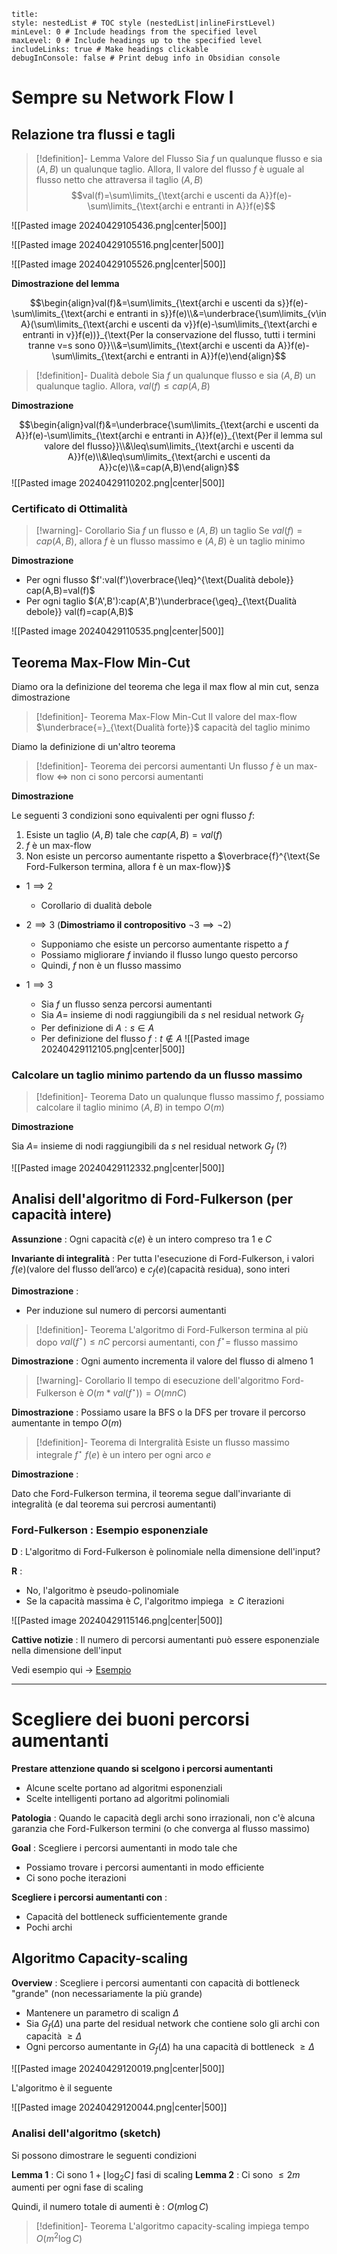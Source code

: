 ```table-of-contents
title: 
style: nestedList # TOC style (nestedList|inlineFirstLevel)
minLevel: 0 # Include headings from the specified level
maxLevel: 0 # Include headings up to the specified level
includeLinks: true # Make headings clickable
debugInConsole: false # Print debug info in Obsidian console
```
# Sempre su Network Flow I

## Relazione tra flussi e tagli

>[!definition]- Lemma Valore del Flusso
>Sia $f$ un qualunque flusso e sia $(A,B)$ un qualunque taglio.
>Allora,  Il valore del flusso $f$ è uguale al flusso netto che attraversa il taglio $(A,B)$
>$$val(f)=\sum\limits_{\text{archi e uscenti da A}}f(e)-\sum\limits_{\text{archi e entranti in A}}f(e)$$

![[Pasted image 20240429105436.png|center|500]]

![[Pasted image 20240429105516.png|center|500]]

![[Pasted image 20240429105526.png|center|500]]

**Dimostrazione del lemma**

$$\begin{align}val(f)&=\sum\limits_{\text{archi e uscenti da s}}f(e)-\sum\limits_{\text{archi e entranti in s}}f(e)\\&=\underbrace{\sum\limits_{v\in A}(\sum\limits_{\text{archi e uscenti da v}}f(e)-\sum\limits_{\text{archi e entranti in v}}f(e))}_{\text{Per la conservazione del flusso, tutti i termini tranne v=s sono 0}}\\&=\sum\limits_{\text{archi e uscenti da A}}f(e)-\sum\limits_{\text{archi e entranti in A}}f(e)\end{align}$$

>[!definition]- Dualità debole
>Sia $f$ un qualunque flusso e sia $(A,B)$ un qualunque taglio.
>Allora, $val(f)\leq cap(A,B)$

**Dimostrazione**

$$\begin{align}val(f)&=\underbrace{\sum\limits_{\text{archi e uscenti da A}}f(e)-\sum\limits_{\text{archi e entranti in A}}f(e)}_{\text{Per il lemma sul valore del flusso}}\\&\leq\sum\limits_{\text{archi e uscenti da A}}f(e)\\&\leq\sum\limits_{\text{archi e uscenti da A}}c(e)\\&=cap(A,B)\end{align}$$
![[Pasted image 20240429110202.png|center|500]]

### Certificato di Ottimalità

>[!warning]- Corollario
>Sia $f$ un flusso e $(A,B)$ un taglio
>Se $val(f)=cap(A,B)$, allora $f$ è un flusso massimo e $(A,B)$ è un taglio minimo

**Dimostrazione**
- Per ogni flusso $f':val(f')\overbrace{\leq}^{\text{Dualità debole}} cap(A,B)=val(f)$
- Per ogni taglio $(A',B'):cap(A',B')\underbrace{\geq}_{\text{Dualità debole}} val(f)=cap(A,B)$

![[Pasted image 20240429110535.png|center|500]]

## Teorema Max-Flow Min-Cut

Diamo ora la definizione del teorema che lega il max flow al min cut, senza dimostrazione

>[!definition]- Teorema Max-Flow Min-Cut
>Il valore del max-flow $\underbrace{=}_{\text{Dualità forte}}$ capacità del taglio minimo

Diamo la definizione di un'altro teorema

>[!definition]- Teorema dei percorsi aumentanti
>Un flusso $f$ è un max-flow $\iff$ non ci sono percorsi aumentanti

**Dimostrazione**

Le seguenti 3 condizioni sono equivalenti per ogni flusso $f$:
1) Esiste un taglio $(A,B)$ tale che $cap(A,B)=val(f)$
2) $f$ è un max-flow
3) Non esiste un percorso aumentante rispetto a $\overbrace{f}^{\text{Se Ford-Fulkerson termina, allora f è un max-flow}}$

- $1\implies2$
	- Corollario di dualità debole

- $2\implies3$ (**Dimostriamo il contropositivo** $\lnot3\implies\lnot2$)
	- Supponiamo che esiste un percorso aumentante rispetto a $f$
	- Possiamo migliorare $f$ inviando il flusso lungo questo percorso
	- Quindi, $f$ non è un flusso massimo

- $1\implies3$
	- Sia $f$ un flusso senza percorsi aumentanti
	- Sia $A=$ insieme di nodi raggiungibili da $s$ nel residual network $G_f$
	- Per definizione di $A:s\in A$
	- Per definizione del flusso $f:t\not\in A$ ![[Pasted image 20240429112105.png|center|500]]

### Calcolare un taglio minimo partendo da un flusso massimo

>[!definition]- Teorema
>Dato un qualunque flusso massimo $f$, possiamo calcolare il taglio minimo $(A,B)$ in tempo $O(m)$

**Dimostrazione**

Sia $A=$ insieme di nodi raggiungibili da $s$ nel residual network $G_f$ (?)

![[Pasted image 20240429112332.png|center|500]]

## Analisi dell'algoritmo di Ford-Fulkerson (per capacità intere)

**Assunzione** : Ogni capacità $c(e)$ è un intero compreso tra $1$ e $C$

**Invariante di integralità** :
Per tutta l'esecuzione di Ford-Fulkerson, i valori $f(e)(\text{valore del flusso dell'arco})$ e $c_f(e)(\text{capacità residua})$, sono interi

**Dimostrazione** :
- Per induzione sul numero di percorsi aumentanti

>[!definition]- Teorema
>L'algoritmo di Ford-Fulkerson termina al più dopo $val(f^\star)\leq nC$ percorsi aumentanti, con $f^\star=$ flusso massimo

**Dimostrazione** : Ogni aumento incrementa il valore del flusso di almeno 1

>[!warning]- Corollario
>Il tempo di esecuzione dell'algoritmo Ford-Fulkerson è $O(m*val(f^\star))=O(mnC)$

**Dimostrazione** : Possiamo usare la BFS o la DFS per trovare il percorso aumentante in tempo $O(m)$

>[!definition]- Teorema di Intergralità
>Esiste un flusso massimo integrale $f^\star$
>$f(e)$ è un intero per ogni arco $e$

**Dimostrazione** :

Dato che Ford-Fulkerson termina, il teorema segue dall'invariante di integralità (e dal teorema sui percrosi aumentanti)

### Ford-Fulkerson : Esempio esponenziale

**D** : L'algoritmo di Ford-Fulkerson è polinomiale nella dimensione dell'input?

**R** :
- No, l'algoritmo è pseudo-polinomiale
- Se la capacità massima è $C$, l'algoritmo impiega $\geq C$ iterazioni

![[Pasted image 20240429115146.png|center|500]]


**Cattive notizie** : Il numero di percorsi aumentanti può essere esponenziale nella dimensione dell'input

Vedi esempio qui -> [Esempio](https://www.mat.uniroma2.it/~guala/07_Network_Flow_I_2023.pdf#page=45)

----

# Scegliere dei buoni percorsi aumentanti

**Prestare attenzione quando si scelgono i percorsi aumentanti**
- Alcune scelte portano ad algoritmi esponenziali
- Scelte intelligenti portano ad algoritmi polinomiali

**Patologia** : Quando le capacità degli archi sono irrazionali, non c'è alcuna garanzia che Ford-Fulkerson termini (o che converga al flusso massimo)

**Goal** : Scegliere i percorsi aumentanti in modo tale che
- Possiamo trovare i percorsi aumentanti in modo efficiente
- Ci sono poche iterazioni

**Scegliere i percorsi aumentanti con** :
- Capacità del bottleneck sufficientemente grande
- Pochi archi

## Algoritmo Capacity-scaling

**Overview** : Scegliere i percorsi aumentanti con capacità di bottleneck "grande" (non necessariamente la più grande)
- Mantenere un parametro di scalign $\Delta$
- Sia $G_f(\Delta)$ una parte del residual network che contiene solo gli archi con capacità $\geq\Delta$
- Ogni percorso aumentante in $G_f(\Delta)$ ha una capacità di bottleneck $\geq\Delta$

![[Pasted image 20240429120019.png|center|500]]

L'algoritmo è il seguente

![[Pasted image 20240429120044.png|center|500]]

### Analisi dell'algoritmo (sketch)

Si possono dimostrare le seguenti condizioni

**Lemma 1** : Ci sono $1+\lfloor\log_2C\rfloor$ fasi di scaling
**Lemma 2** : Ci sono $\leq2m$ aumenti per ogni fase di scaling

Quindi, il numero totale di aumenti è : $O(m\log C)$

>[!definition]- Teorema
>L'algoritmo capacity-scaling impiega tempo $O(m^2\log C)$

